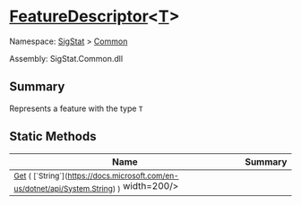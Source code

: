 # [FeatureDescriptor](./FeatureDescriptor-1.md)\<[T](./FeatureDescriptor-1.md)>

Namespace: [SigStat]() > [Common](./README.md)

Assembly: SigStat.Common.dll

## Summary
Represents a feature with the type `T`

## Static Methods

| Name | Summary | 
| --- | --- | 
| <sub>[Get](./Methods/FeatureDescriptor`1-100663424.md) ( [`String`](https://docs.microsoft.com/en-us/dotnet/api/System.String) )</sub><img style="cursor:not-allowed;"> width=200/></div>| <sub></sub>| <br>


